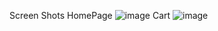 Screen Shots
  HomePage
![image](https://github.com/user-attachments/assets/49ca33e7-c015-43aa-8641-de4c36a66a3c)  Cart
![image](https://github.com/user-attachments/assets/5a38216a-a0a6-4007-bd9a-69c683a0bf24)

